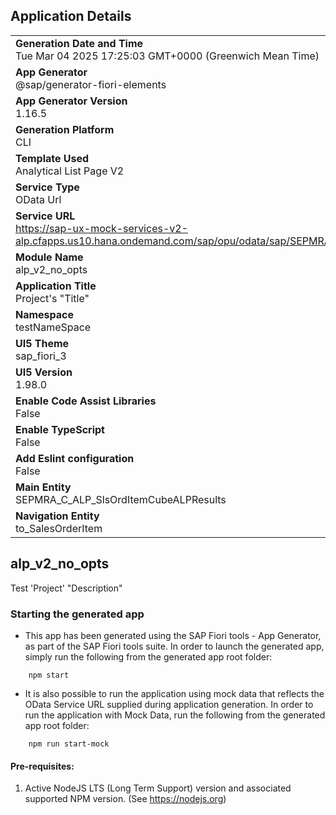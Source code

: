 ## Application Details
|               |
| ------------- |
|**Generation Date and Time**<br>Tue Mar 04 2025 17:25:03 GMT+0000 (Greenwich Mean Time)|
|**App Generator**<br>@sap/generator-fiori-elements|
|**App Generator Version**<br>1.16.5|
|**Generation Platform**<br>CLI|
|**Template Used**<br>Analytical List Page V2|
|**Service Type**<br>OData Url|
|**Service URL**<br>https://sap-ux-mock-services-v2-alp.cfapps.us10.hana.ondemand.com/sap/opu/odata/sap/SEPMRA_ALP_SO_ANA_SRV|
|**Module Name**<br>alp_v2_no_opts|
|**Application Title**<br>Project&#39;s &#34;Title&#34;|
|**Namespace**<br>testNameSpace|
|**UI5 Theme**<br>sap_fiori_3|
|**UI5 Version**<br>1.98.0|
|**Enable Code Assist Libraries**<br>False|
|**Enable TypeScript**<br>False|
|**Add Eslint configuration**<br>False|
|**Main Entity**<br>SEPMRA_C_ALP_SlsOrdItemCubeALPResults|
|**Navigation Entity**<br>to_SalesOrderItem|

## alp_v2_no_opts

Test &#39;Project&#39; &#34;Description&#34;

### Starting the generated app

-   This app has been generated using the SAP Fiori tools - App Generator, as part of the SAP Fiori tools suite.  In order to launch the generated app, simply run the following from the generated app root folder:

```
    npm start
```

- It is also possible to run the application using mock data that reflects the OData Service URL supplied during application generation.  In order to run the application with Mock Data, run the following from the generated app root folder:

```
    npm run start-mock
```

#### Pre-requisites:

1. Active NodeJS LTS (Long Term Support) version and associated supported NPM version.  (See https://nodejs.org)


